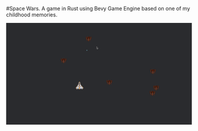 #Space Wars.
A game in Rust using Bevy Game Engine based on one of my childhood memories.

![](https://github.com/Adesh-Pandey/bevy_spacewars/blob/main/assets/space.gif)
